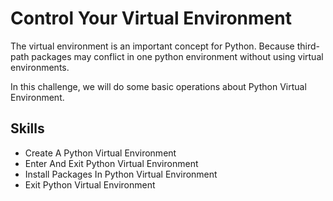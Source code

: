 # Control Your Virtual Environment

The virtual environment is an important concept for Python.
Because third-path packages may conflict in one python environment without using virtual environments.

In this challenge, we will do some basic operations about Python Virtual Environment.

## Skills

- Create A Python Virtual Environment
- Enter And Exit Python Virtual Environment
- Install Packages In Python Virtual Environment
- Exit Python Virtual Environment
